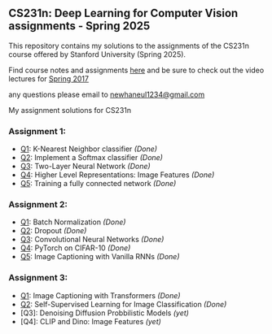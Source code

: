 ## CS231n: Deep Learning for Computer Vision assignments - Spring 2025

This repository contains my solutions to the assignments of the CS231n course offered by Stanford University (Spring 2025).

Find course notes and assignments [here](https://cs231n.stanford.edu/) and be sure to check out the video lectures for [Spring 2017](https://youtu.be/vT1JzLTH4G4?si=p25ugrpBac6TBmlF)

any questions please email to newhaneul1234@gmail.com

My assignment solutions for CS231n <br/>

### Assignment 1:
- [Q1](assignment1/knn.ipynb): K-Nearest Neighbor classifier *(Done)*<br/>
- [Q2](assignment1/softmax.ipynb): Implement a Softmax classifier *(Done)*<br/>
- [Q3](assignment1/two_layer_net.ipynb): Two-Layer Neural Network *(Done)*<br/>
- [Q4](assignment1/features.ipynb): Higher Level Representations: Image Features *(Done)*<br/>
- [Q5](assignment1/FullyConnectedNets.ipynb): Training a fully connected network *(Done)*<br/>

### Assignment 2:
- [Q1](assignment2/BatchNormalization.ipynb): Batch Normalization *(Done)*<br/>
- [Q2](assignment2/Dropout.ipynb): Dropout *(Done)*<br/>
- [Q3](assignment2/ConvolutionalNetworks.ipynb): Convolutional Neural Networks *(Done)*<br/>
- [Q4](assignment2/PyTorch.ipynb): PyTorch on CIFAR-10 *(Done)*<br/>
- [Q5](assignment2/RNN_Captioning_pytorch.ipynb): Image Captioning with Vanilla RNNs *(Done)*<br/>

### Assignment 3:
- [Q1](assignment3/Transformer_Captioning.ipynb): Image Captioning with Transformers *(Done)*<br/>
- [Q2](assignment3/Self_Supervised_Learning.ipynb): Self-Supervised Learning for Image Classification *(Done)*<br/>
- [Q3]: Denoising Diffusion Probbilistic Models *(yet)*<br/>
- [Q4]: CLIP and Dino: Image Features *(yet)*<br/>
